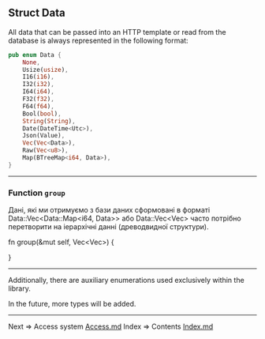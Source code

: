 ## Struct __Data__
All data that can be passed into an HTTP template or read from the database is always represented in the following format:
```rust
pub enum Data {
    None,
    Usize(usize),
    I16(i16),
    I32(i32),
    I64(i64),
    F32(f32),
    F64(f64),
    Bool(bool),
    String(String),
    Date(DateTime<Utc>),
    Json(Value),
    Vec(Vec<Data>),
    Raw(Vec<u8>),
    Map(BTreeMap<i64, Data>),
}
```
___
### Function ```group```
Дані, які ми отримуємо з бази даних сформовані в форматі Data::Vec<Data::Map<i64, Data>> або Data::Vec<Vec<Data>> часто потрібно перетворити на іерархічні данні (древодвидної структури).

fn group(&mut self, Vec<Vec<Data>>) {

}





___
Additionally, there are auxiliary enumerations used exclusively within the library.

In the future, more types will be added.
___
Next => Access system [Access.md](https://github.com/tryteex/tiny-web/blob/main/doc/Access.md)
Index => Contents [Index.md](https://github.com/tryteex/tiny-web/blob/main/doc/Index.md)  
